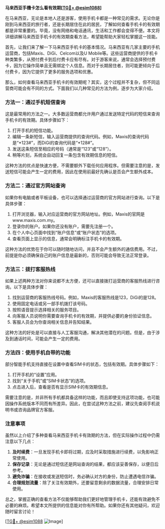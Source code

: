 **马来西亚手機卡怎么看有效期[[TG💪+ @esim1088](https://t.me/s/esim1088)]**

在马来西亚，无论是本地人还是游客，使用手机卡都是一种常见的需求。无论你是刚到马来西亚的旅行者，还是长期居住在此的居民，了解如何查看手机卡的有效期都是非常重要的。毕竟，没有网络和电话通讯，生活和工作都会变得不便。本文将详细讲解马来西亚手机卡的有效期查看方法，希望能帮助大家轻松掌握这一技能。

首先，让我们来了解一下马来西亚手机卡的基本情况。马来西亚有几家主要的手机运营商，包括Maxis、DiGi、Celcom以及U Mobile等。这些运营商提供的手机卡种类繁多，从预付费卡到后付费卡应有尽有。对于游客来说，通常会选择预付费卡，因为它操作简单且无需绑定个人信息。而对于长期居住者，则可能更倾向于后付费卡，因为它提供了更多的服务选项和优惠。

那么，如何查看马来西亚手机卡的有效期呢？其实，这个过程并不复杂，但不同运营商可能会有不同的方式。下面我们以几种常见的方法为例，逐步为大家介绍。

### 方法一：通过手机短信查询

这是最常用的方法之一。大多数运营商都允许用户通过发送特定代码的短信来查询手机卡的有效期。具体步骤如下：

1. 打开手机的短信功能。
2. 编辑一条新短信，输入运营商提供的查询代码。例如，Maxis的查询代码是“*123#”，而DiGi的查询代码是“*128#”。
3. 发送这条短信至相应的号码（通常是“123”或“128”）。
4. 稍等片刻，系统会自动回复一条包含有效期信息的短信。

这种方法的优点是快速方便，不需要额外下载任何应用程序。但需要注意的是，发送短信可能会产生一定的费用，因此在使用前最好先确认是否会产生额外成本。

### 方法二：通过官方网站查询

如果你有电脑或者平板设备，也可以选择通过运营商的官方网站进行查询。以下是具体步骤：

1. 打开浏览器，输入对应运营商的官方网站地址。例如，Maxis的官网是www.maxis.com.my。
2. 登录你的账户。如果你还没有账户，需要先注册一个。
3. 在个人中心页面中找到“账户信息”或“账户状态”的选项。
4. 查看页面上显示的信息，通常会明确标注手机卡的有效期。

这种方法的优势在于你可以随时随地访问，并且不会产生额外的通信费用。不过，前提是你必须确保自己的账户信息是最新的，否则可能会导致无法正常登录。

### 方法三：拨打客服热线

如果上述两种方法对你来说都不太方便，还可以直接拨打运营商的客服热线进行咨询。以下是具体步骤：

1. 找到运营商的客服热线号码。例如，Maxis的客服热线是123，DiGi的是128。
2. 使用固定电话或另一部手机拨打该号码。
3. 按照语音提示选择相关的服务项目。
4. 向客服人员说明你需要查询手机卡的有效期，并提供必要的身份验证信息。
5. 客服人员会为你查询相关信息并告知结果。

这种方法的好处是可以直接与人工客服沟通，解决其他潜在的问题。但是，由于涉及到通话时间，可能会产生一定的费用。

### 方法四：使用手机自带的功能

部分智能手机支持直接在设置中查看SIM卡的状态，包括有效期。具体步骤如下：

1. 打开手机的“设置”应用。
2. 找到“关于手机”或“SIM卡状态”的选项。
3. 点击进入后，查看是否有显示SIM卡的有效期信息。

需要注意的是，并非所有手机都具备这样的功能，而且即使支持这项功能，也可能因操作系统版本不同而有所差异。因此，在尝试这种方法之前，建议先查阅手机说明书或咨询品牌官方客服。

### 注意事项

虽然以上介绍了多种查看马来西亚手机卡有效期的方法，但在实际操作过程中仍需注意以下几点：

1. **及时续费**：一旦发现手机卡即将过期，应及时采取措施进行续费，以免影响正常使用。
2. **保存记录**：无论是通过短信还是网站查询的结果，都应该妥善保存，以便日后参考。
3. **避免诈骗**：在接收或发送短信时，务必确认对方的身份，防止遭遇电信诈骗。
4. **合理规划流量**：除了关注有效期外，还要留意剩余的数据流量，合理安排日常使用。

总之，掌握正确的查看方法不仅能够帮助我们更好地管理手机卡，还能有效避免不必要的麻烦。希望本文所提供的信息能对你有所帮助。如果你还有其他疑问，欢迎随时留言讨论！

[[TG💪+ @esim1088](https://t.me/s/esim1088) ![Image](https://i.postimg.cc/4NQfJmqS/Snipaste-2025-05-13-00-14-12.png)]